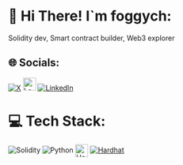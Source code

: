# 💫 Hi There! I`m foggych:
Solidity dev, Smart contract builder, Web3 explorer


## 🌐 Socials:
[![X](https://img.shields.io/badge/%200xfoggych-000000?style=for-the-badge&logo=x&logoColor=white&labelColor=000000
)](https://x.com/0xfoggych) [<img src="https://i.imgur.com/GoCw2qG.png" alt="Logo" height="26" />](https://your-site.com) [![LinkedIn](https://img.shields.io/badge/LinkedIn-0A66C2?style=for-the-badge&logo=linkedin&logoColor=white)](https://www.linkedin.com/in/ihorhrychyna/)




# 💻 Tech Stack:
![Solidity](https://img.shields.io/badge/%20Solidity-363636?style=for-the-badge&logo=solidity&logoColor=363636&labelColor=white) ![Python](https://img.shields.io/badge/%20Python-306998?style=for-the-badge&logo=python&logoColor=306998&labelColor=white) <img src="https://i.imgur.com/JYxa6VG.png" alt="Hardhat Icon" height="26" style="vertical-align: middle;" /> [![Hardhat](https://img.shields.io/badge/%20Hardhat-F0B90B?style=for-the-badge&logo=hardhat&logoColor=F0B90B&labelColor=white)](https://hardhat.org/)










